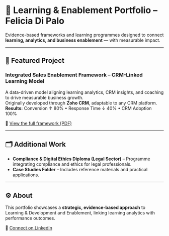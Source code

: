 # 💼 Learning & Enablement Portfolio – Felicia Di Palo

Evidence-based frameworks and learning programmes designed to connect **learning, analytics, and business enablement** — with measurable impact.

---

## 📘 Featured Project  
### Integrated Sales Enablement Framework – CRM-Linked Learning Model  
A data-driven model aligning learning analytics, CRM insights, and coaching to drive measurable business growth.  
Originally developed through **Zoho CRM**, adaptable to any CRM platform.  
**Results:** Conversion ↑ 80% • Response Time ↓ 40% • CRM Adoption 100%

📄 [View the full framework (PDF)](Integrated_Sales_Enablement_Framework.pdf)

---

## 🗂 Additional Work  
- **Compliance & Digital Ethics Diploma (Legal Sector)** – Programme integrating compliance and ethics for legal professionals.  
- **Case Studies Folder** – Includes reference materials and practical applications.

---

## ⚙️ About  
This portfolio showcases a **strategic, evidence-based approach** to Learning & Development and Enablement, linking learning analytics with performance outcomes.

📧 [Connect on LinkedIn](https://www.linkedin.com/in/feliciadipalo/)
